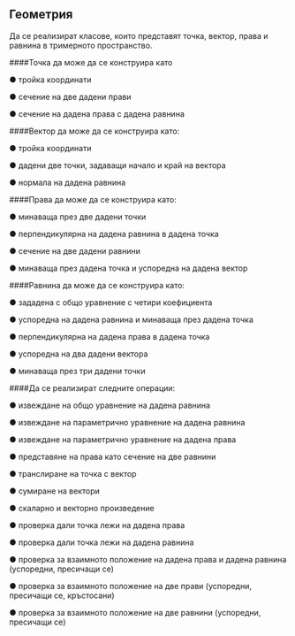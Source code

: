 ## Геометрия
Да се реализират класове, които представят точка, вектор, права и равнина в тримерното 
пространство. 

####Точка да може да се конструира като 

● тройка координати 

● сечение на две дадени прави 

● сечение на дадена права с дадена равнина


 
####Вектор да може да се конструира като: 

● тройка координати 

● дадени две точки, задаващи начало и край на вектора

● нормала на дадена равнина
 
####Права да може да се конструира като: 

● минаваща през две дадени точки 

● перпендикулярна на дадена равнина в дадена точка 

● сечение на две дадени равнини 

● минаваща през дадена точка и успоредна на дадена вектор 

 
####Равнина да може да се конструира като:

● зададена с общо уравнение с четири коефициента 

● успоредна на дадена равнина и минаваща през дадена точка 

● перпендикулярна на дадена права в дадена точка 

● успоредна на два дадени вектора 

● минаваща през три дадени точки 

 
####Да се реализират следните операции: 

● извеждане на общо уравнение на дадена равнина 

● извеждане на параметрично уравнение на дадена равнина 

● извеждане на параметрично уравнение на дадена права 

● представяне на права като сечение на две равнини 

● транслиране на точка с вектор 

● сумиране на вектори 

● скаларно и векторно произведение 

● проверка дали точка лежи на дадена права

● проверка дали точка лежи на дадена равнина 

● проверка за взаимното положение на дадена права и дадена равнина (успоредни, 
пресичащи се) 

● проверка за взаимното положение на две прави (успоредни, пресичащи се, 
кръстосани) 

● проверка за взаимното положение на две равнини (успоредни, пресичащи се) 
